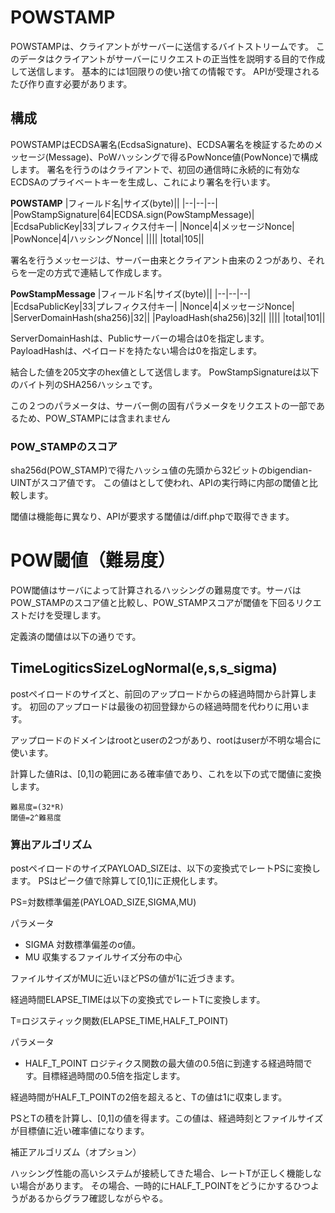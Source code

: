 # POWSTAMP

POWSTAMPは、クライアントがサーバーに送信するバイトストリームです。
このデータはクライアントがサーバーにリクエストの正当性を説明する目的で作成して送信します。
基本的には1回限りの使い捨ての情報です。 APIが受理されるたび作り直す必要があります。




## 構成

POWSTAMPはECDSA署名(EcdsaSignature)、ECDSA署名を検証するためのメッセージ(Message)、PoWハッシングで得るPowNonce値(PowNonce)で構成します。
署名を行うのはクライアントで、初回の通信時に永続的に有効なECDSAのプライベートキーを生成し、これにより署名を行います。


**POWSTAMP**
|フィールド名|サイズ(byte)||
|--|--|--|
|PowStampSignature|64|ECDSA.sign(PowStampMessage)|
|EcdsaPublicKey|33|プレフィクス付キー|
|Nonce|4|メッセージNonce|
|PowNonce|4|ハッシングNonce|
||||
|total|105||








署名を行うメッセージは、サーバー由来とクライアント由来の２つがあり、それらを一定の方式で連結して作成します。

**PowStampMessage**
|フィールド名|サイズ(byte)||
|--|--|--|
|EcdsaPublicKey|33|プレフィクス付キー|
|Nonce|4|メッセージNonce|
|ServerDomainHash(sha256)|32||
|PayloadHash(sha256)|32||
||||
|total|101||


ServerDomainHashは、Publicサーバーの場合は0を指定します。
PayloadHashは、ペイロードを持たない場合は0を指定します。



結合した値を205文字のhex値として送信します。
PowStampSignatureは以下のバイト列のSHA256ハッシュです。


この２つのパラメータは、サーバー側の固有パラメータをリクエストの一部であるため、POW_STAMPには含まれません

### POW_STAMPのスコア
sha256d(POW_STAMP)で得たハッシュ値の先頭から32ビットのbigendian-UINTがスコア値です。
この値はとして使われ、APIの実行時に内部の閾値と比較します。

閾値は機能毎に異なり、APIが要求する閾値は/diff.phpで取得できます。


# POW閾値（難易度）

POW閾値はサーバによって計算されるハッシングの難易度です。サーバはPOW_STAMPのスコア値と比較し、POW_STAMPスコアが閾値を下回るリクエストだけを受理します。


定義済の閾値は以下の通りです。

## TimeLogiticsSizeLogNormal(e,s,s_sigma) 

postペイロードのサイズと、前回のアップロードからの経過時間から計算します。
初回のアップロードは最後の初回登録からの経過時間を代わりに用います。

アップロードのドメインはrootとuserの2つがあり、rootはuserが不明な場合に使います。

計算した値Rは、[0,1]の範囲にある確率値であり、これを以下の式で閾値に変換します。
````
難易度=(32*R)
閾値=2^難易度
````

### 算出アルゴリズム

postペイロードのサイズPAYLOAD_SIZEは、以下の変換式でレートPSに変換します。
PSはピーク値で除算して[0,1]に正規化します。

PS=対数標準偏差(PAYLOAD_SIZE,SIGMA,MU)

パラメータ
- SIGMA 対数標準偏差のσ値。
- MU 収集するファイルサイズ分布の中心

ファイルサイズがMUに近いほどPSの値が1に近づきます。


経過時間ELAPSE_TIMEは以下の変換式でレートTに変換します。

T=ロジスティック関数(ELAPSE_TIME,HALF_T_POINT)

パラメータ
- HALF_T_POINT ロジティクス関数の最大値の0.5倍に到達する経過時間です。目標経過時間の0.5倍を指定します。

経過時間がHALF_T_POINTの2倍を超えると、Tの値は1に収束します。


PSとTの積を計算し、[0,1]の値を得ます。この値は、経過時刻とファイルサイズが目標値に近い確率値になります。


補正アルゴリズム（オプション）

ハッシング性能の高いシステムが接続してきた場合、レートTが正しく機能しない場合があります。
その場合、一時的にHALF_T_POINTをどうにかするひつようがあるからグラフ確認しながらやる。



